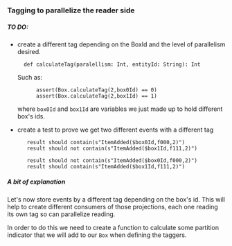 ### Tagging to parallelize the reader side

##### TO DO:

* create a different tag depending on the BoxId and the level of parallelism desired.

        def calculateTag(paralellism: Int, entityId: String): Int

    Such as:

            assert(Box.calculateTag(2,box0Id) == 0)
            assert(Box.calculateTag(2,box1Id) == 1)
    
    where `box0Id` and `box1Id` are variables we just made up to hold different box's ids. 

        

* create a test to prove we get two different events with a different tag

         result should contain(s"ItemAdded($box0Id,f000,2)")
         result should not contain(s"ItemAdded($box1Id,f111,2)")

         result should not contain(s"ItemAdded($box0Id,f000,2)")
         result should contain(s"ItemAdded($box1Id,f111,2)")
            

##### A bit of explanation 

Let's now store events by a different tag depending on the box's id. This will help
to create different consumers of those projections, each one reading its own tag so can parallelize reading. 

In order to do this we need to create a function to calculate some partition indicator that we will add to
our `Box` when defining the taggers. 

